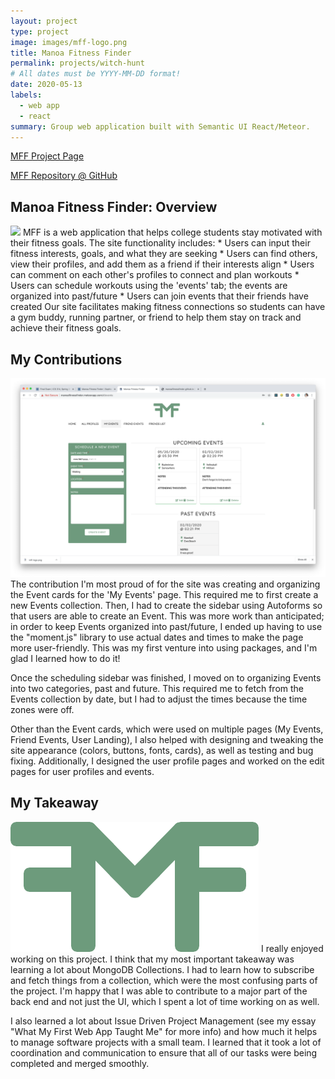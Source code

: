 ```yaml
---
layout: project
type: project
image: images/mff-logo.png
title: Manoa Fitness Finder
permalink: projects/witch-hunt
# All dates must be YYYY-MM-DD format!
date: 2020-05-13
labels:
  - web app
  - react
summary: Group web application built with Semantic UI React/Meteor.
---
```

<a href="https://manoafitnessfinder.github.io/"><i class="large github icon"></i>MFF Project Page</a>

<a href="https://github.com/manoafitnessfinder/app"><i class="large github icon"></i>MFF Repository @ GitHub</a>

## Manoa Fitness Finder: Overview
<img class="ui medium right floated rounded image" src="../images/mff-home.png">
MFF is a web application that helps college students stay motivated with their fitness goals. The site functionality
includes:
* Users can input their fitness interests, goals, and what they are seeking
* Users can find others, view their profiles, and add them as a friend if their interests align
* Users can comment on each other's profiles to connect and plan workouts
* Users can schedule workouts using the 'events' tab; the events are organized into past/future
* Users can join events that their friends have created
Our site facilitates making fitness connections so students can have a gym buddy, running partner, or friend to
help them stay on track and achieve their fitness goals.

## My Contributions
<img class="ui medium left floated rounded image" src="../images/mff-events.png">
The contribution I'm most proud of for the site was creating and organizing the Event cards for the 'My Events' page.
This required me to first create a new Events collection. Then, I had to create the sidebar using Autoforms so that
users are able to create an Event. This was more work than anticipated; in order to keep Events organized into past/future,
I ended up having to use the "moment.js" library to use actual dates and times to make the page more user-friendly.
This was my first venture into using packages, and I'm glad I learned how to do it!

Once the scheduling sidebar was finished, I moved on to organizing Events into two categories, past and future. This
required me to fetch from the Events collection by date, but I had to adjust the times because the time zones were off.

Other than the Event cards, which were used on multiple pages (My Events, Friend Events, User Landing), I also helped
with designing and tweaking the site appearance (colors, buttons, fonts, cards), as well as testing and bug fixing.
Additionally, I designed the user profile pages and worked on the edit pages for user profiles and events.

## My Takeaway
<img class="ui medium right floated rounded image" src="../images/mff-logo.png">
I really enjoyed working on this project. I think that my most important takeaway was learning
a lot about MongoDB Collections. I had to learn how to subscribe and fetch things from a collection, which were the
most confusing parts of the project. I'm happy that I was able to contribute to a major part of the back end and not
just the UI, which I spent a lot of time working on as well. 

I also learned a lot about Issue Driven Project Management (see my essay "What My First Web App Taught Me" for more info)
and how much it helps to manage software projects with a small team. I learned that it took a lot of coordination
and communication to ensure that all of our tasks were being completed and merged smoothly.

